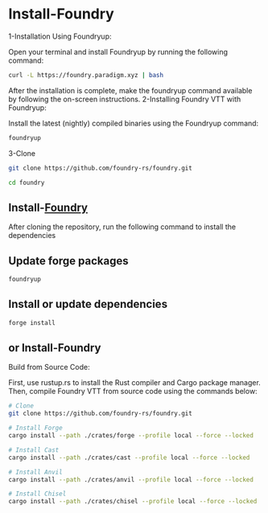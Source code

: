 # Install-Foundry

1-Installation Using Foundryup:

Open your terminal and install Foundryup by running the following command:
```bash
curl -L https://foundry.paradigm.xyz | bash
```
After the installation is complete, make the foundryup command available by following the on-screen instructions.
2-Installing Foundry VTT with Foundryup:

Install the latest (nightly) compiled binaries using the Foundryup command:
```bash
foundryup
```
3-Clone
```sh
git clone https://github.com/foundry-rs/foundry.git
```
```sh
cd foundry
```
## Install-[Foundry](https://book.getfoundry.sh/getting-started/installation)
After cloning the repository, run the following command to install the dependencies
## Update forge packages
```sh
foundryup
```
## Install or update dependencies
```sh
forge install
```
## or Install-Foundry
Build from Source Code:

First, use rustup.rs to install the Rust compiler and Cargo package manager. Then, compile Foundry VTT from source code using the commands below:
```sh
# Clone
git clone https://github.com/foundry-rs/foundry.git
```
```sh
# Install Forge
cargo install --path ./crates/forge --profile local --force --locked
```
```sh
# Install Cast
cargo install --path ./crates/cast --profile local --force --locked
```
```sh
# Install Anvil
cargo install --path ./crates/anvil --profile local --force --locked
```
```sh
# Install Chisel
cargo install --path ./crates/chisel --profile local --force --locked
```


